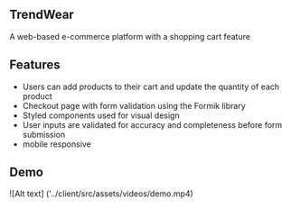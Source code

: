 
## TrendWear

A web-based e-commerce platform with a shopping cart feature

## Features

+ Users can add products to their cart and update the quantity of each product
+ Checkout page with form validation using the Formik library
+ Styled components used for visual design
+ User inputs are validated for accuracy and completeness before form submission
+ mobile responsive

## Demo
![Alt text] ('../client/src/assets/videos/demo.mp4)